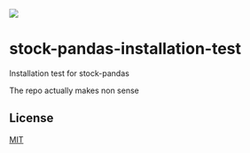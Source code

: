 [![](https://travis-ci.org/kaelzhang/stock-pandas-installation-test.svg?branch=master)](https://travis-ci.org/kaelzhang/stock-pandas-installation-test)

# stock-pandas-installation-test

Installation test for stock-pandas

The repo actually makes non sense

## License

[MIT](LICENSE)
